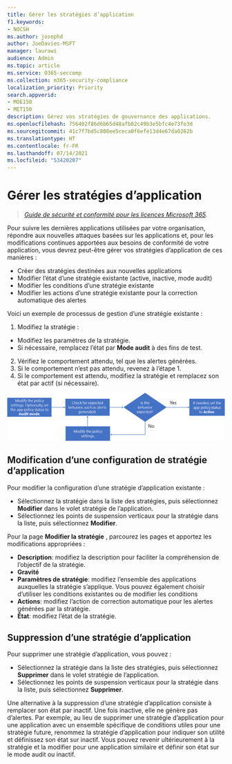 ```yaml
---
title: Gérer les stratégies d’application
f1.keywords:
- NOCSH
ms.author: josephd
author: JoeDavies-MSFT
manager: laurawi
audience: Admin
ms.topic: article
ms.service: O365-seccomp
ms.collection: m365-security-compliance
localization_priority: Priority
search.appverid:
- MOE150
- MET150
description: Gérez vos stratégies de gouvernance des applications.
ms.openlocfilehash: 756402f86d6b65d48afb02c49b3e5bfc4e73fe3d
ms.sourcegitcommit: 41c7f7bd5c808ee5ceca0f6efe13d4e67da0262b
ms.translationtype: HT
ms.contentlocale: fr-FR
ms.lasthandoff: 07/14/2021
ms.locfileid: "53420207"
---
```

# <a name="manage-app-policies"></a>Gérer les stratégies d’application

>*[Guide de sécurité et conformité pour les licences Microsoft 365](https://aka.ms/ComplianceSD).*

Pour suivre les dernières applications utilisées par votre organisation, répondre aux nouvelles attaques basées sur les applications et, pour les modifications continues apportées aux besoins de conformité de votre application, vous devrez peut-être gérer vos stratégies d’application de ces manières :

- Créer des stratégies destinées aux nouvelles applications
- Modifier l’état d’une stratégie existante (active, inactive, mode audit)
- Modifier les conditions d’une stratégie existante
- Modifier les actions d’une stratégie existante pour la correction automatique des alertes

Voici un exemple de processus de gestion d’une stratégie existante :

1. Modifiez la stratégie :

  - Modifiez les paramètres de la stratégie.
  - Si nécessaire, remplacez l’état par **Mode audit** à des fins de test.

2. Vérifiez le comportement attendu, tel que les alertes générées.
1. Si le comportement n’est pas attendu, revenez à l’étape 1.
1. Si le comportement est attendu, modifiez la stratégie et remplacez son état par actif (si nécessaire).

![Flux de travail de gestion de la stratégie d’application](../media/manage-app-protection-governance/mapg-manage-policy-process.png)

## <a name="editing-an-app-policy-configuration"></a>Modification d’une configuration de stratégie d’application

Pour modifier la configuration d’une stratégie d’application existante :

- Sélectionnez la stratégie dans la liste des stratégies, puis sélectionnez **Modifier** dans le volet stratégie de l’application.
- Sélectionnez les points de suspension verticaux pour la stratégie dans la liste, puis sélectionnez **Modifier**.

Pour la page **Modifier la stratégie** , parcourez les pages et apportez les modifications appropriées :

- **Description**: modifiez la description pour faciliter la compréhension de l’objectif de la stratégie.
- **Gravité**
- **Paramètres de stratégie**: modifiez l’ensemble des applications auxquelles la stratégie s’applique. Vous pouvez également choisir d’utiliser les conditions existantes ou de modifier les conditions
- **Actions**: modifiez l’action de correction automatique pour les alertes générées par la stratégie.
- **État**: modifiez l’état de la stratégie.

## <a name="deleting-an-app-policy"></a>Suppression d’une stratégie d’application

Pour supprimer une stratégie d’application, vous pouvez :

- Sélectionnez la stratégie dans la liste des stratégies, puis sélectionnez **Supprimer** dans le volet stratégie de l’application.
- Sélectionnez les points de suspension verticaux pour la stratégie dans la liste, puis sélectionnez **Supprimer**.

Une alternative à la suppression d’une stratégie d’application consiste à remplacer son état par inactif. Une fois inactive, elle ne génère pas d’alertes. Par exemple, au lieu de supprimer une stratégie d’application pour une application avec un ensemble spécifique de conditions utiles pour une stratégie future, renommez la stratégie d’application pour indiquer son utilité et définissez son état sur inactif. Vous pouvez revenir ultérieurement à la stratégie et la modifier pour une application similaire et définir son état sur le mode audit ou inactif.
